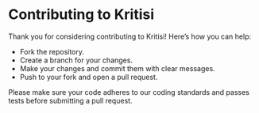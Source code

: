 # Contributing to Kritisi

Thank you for considering contributing to Kritisi! Here’s how you can help:

- Fork the repository.
- Create a branch for your changes.
- Make your changes and commit them with clear messages.
- Push to your fork and open a pull request.

Please make sure your code adheres to our coding standards and passes tests before submitting a pull request.